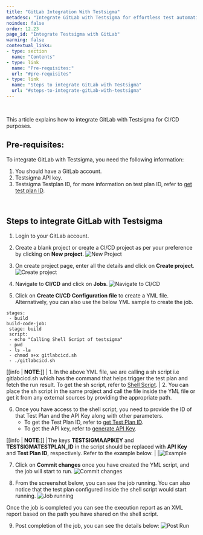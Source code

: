 ```yaml
---
title: "GitLab Integration With Testsigma"
metadesc: "Integrate GitLab with Testsigma for effortless test automation | Improve your testing efficiency accelerate SDLC by integrating GitLab with Testsigma"
noindex: false
order: 12.23
page_id: "Integrate Testsigma with GitLab"
warning: false
contextual_links:
- type: section
  name: "Contents"
- type: link
  name: "Pre-requisites:"
  url: "#pre-requisites"
- type: link
  name: "Steps to integrate GitLab with Testsigma"
  url: "#steps-to-integrate-gitLab-with-testsigma"
---
```

<br>

This article explains how to integrate GitLab with Testsigma for CI/CD purposes.

## **Pre-requisites:**
To integrate GitLab with Testsigma, you need the following information:
1. You should have a GitLab account.
2. Testsigma API key.
3. Testsigma Testplan ID, for more information on test plan ID, refer to [get test plan ID](https://testsigma.com/docs/continuous-integration/get-test-plan-details/).

<br>

## **Steps to integrate GitLab with Testsigma**

1. Login to your GitLab account. 

2. Create a blank project or create a CI/CD project as per your preference by clicking on **New project**.
![New Project](https://s3.amazonaws.com/static-docs.testsigma.com/new_images/projects/applications/newproject.png)

3. On create project page, enter all the details and click on **Create project**.
![Create project](https://s3.amazonaws.com/static-docs.testsigma.com/new_images/projects/applications/clickoncreateproject.png)

4. Navigate to **CI/CD** and click on **Jobs**.
![Navigate to CI/CD](https://s3.amazonaws.com/static-docs.testsigma.com/new_images/projects/applications/clickoncicd.png)

5. Click on **Create CI/CD Configuration file** to create a YML file. Alternatively, you can also use the below YML sample to create the job.

```
stages:
 - build
build-code-job:
 stage: build
 script:
 - echo "Calling Shell Script of testsigma"
 - pwd
 - ls -la
 - chmod a+x gitlabcicd.sh
 - ./gitlabcicd.sh 
```

[[info | **NOTE**:]]
| 1.  In the above YML file, we are calling a sh script i.e gitlabcicd.sh which has the command that helps trigger the test plan and fetch the run result. To get the sh script, refer to [Shell Script](https://testsigma.com/docs/continuous-integration/shell-script/).
| 2. You can place the sh script in the same project and call the file inside the YML file or get it from any external sources by providing the appropriate path.

6. Once you have access to the shell script, you need to provide the ID of that Test Plan and the API Key along with other parameters. 
    - To get the Test Plan ID, refer to [get Test Plan ID](https://testsigma.com/docs/continuous-integration/get-test-plan-details/). 
    - To get the API key, refer to [generate API Key](https://testsigma.com/docs/configuration/api-keys/).

[[info | **NOTE**:]]
|The keys **TESTSIGMAAPIKEY** and **TESTSIGMATESTPLAN_ID** in the script should be replaced with **API Key** and **Test Plan ID**, respectively. Refer to the example below. 
|
|![Example](https://s3.amazonaws.com/static-docs.testsigma.com/new_images/projects/applications/example.png)

7. Click on **Commit changes** once you have created the YML script, and the job will start to run.
![Commit changes](https://s3.amazonaws.com/static-docs.testsigma.com/new_images/projects/applications/commitchanges.png)

8. From the screenshot below, you can see the job running. You can also notice that the test plan configured inside the shell script would start running.
![Job running](https://s3.amazonaws.com/static-docs.testsigma.com/new_images/projects/applications/coderunning.png)

Once the job is completed you can see the execution report as an XML report based on the path you have shared on the shell script.

9. Post completion of the job, you can see the details below:
![Post Run](https://s3.amazonaws.com/static-docs.testsigma.com/new_images/projects/applications/postrun.png)